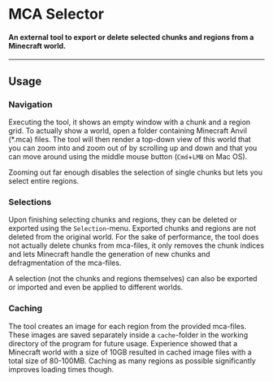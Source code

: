 # MCA Selector
#### An external tool to export or delete selected chunks and regions from a Minecraft world.
---
## Usage
### Navigation
Executing the tool, it shows an empty window with a chunk and a region grid. To actually show a world, open a folder containing Minecraft Anvil (\*.mca) files. The tool will then render a top-down view of this world that you can zoom into and zoom out of by scrolling up and down and that you can move around using the middle mouse button (```Cmd```+```LMB``` on Mac OS).

Zooming out far enough disables the selection of single chunks but lets you select entire regions.

### Selections
Upon finishing selecting chunks and regions, they can be deleted or exported using the ```Selection```-menu. Exported chunks and regions are not deleted from the original world.
For the sake of performance, the tool does not actually delete chunks from mca-files, it only removes the chunk indices and lets Minecraft handle the generation of new chunks and defragmentation of the mca-files.

A selection (not the chunks and regions themselves) can also be exported or imported and even be applied to different worlds.

### Caching
The tool creates an image for each region from the provided mca-files. These images are saved separately inside a ```cache```-folder in the working directory of the program for future usage. Experience showed that a Minecraft world with a size of 10GB resulted in cached image files with a total size of 80-100MB. Caching as many regions as possible significantly improves loading times though.
